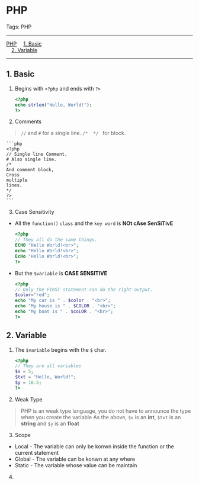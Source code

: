 # PHP

Tags: PHP

---

<!-- MDTOC maxdepth:6 firsth1:1 numbering:0 flatten:0 bullets:0 updateOnSave:1 -->

[PHP](#php)
&emsp;[1. Basic](#1-basic)  
&emsp;[2. Variable](#2-variable)

<!-- /MDTOC -->

---

## 1. Basic

1. Begins with `<?php` and ends with `?>`
    ```php
    <?php
    echo strlen("Hello, World!");
    ?>
    ```

2. Comments
> `//` and `#` for a single line.
`/*  */ ` for block.

    ```php
    <?php
    // Single line Comment.
    # Also single line.
    /*
    And comment block,
    Cross
    multiple
    lines.
    */
    ?>
    ```

3. Case Sensitivity
- All the `function()` `class` and the `key word` is **NOt cAse SenSiTivE**

    ```php
    <?php
    // They all do the same things.
    ECHO "Hello World!<br>";
    echo "Hello World!<br>";
    EcHo "Hello World!<br>";
    ?>
    ```

- But the `$variable` is **CASE SENSITIVE**

    ```php
    <?php
    // Only the FIRST statement can do the right output.
    $color="red";
    echo "My car is " . $color . "<br>";
    echo "My house is " . $COLOR . "<br>";
    echo "My boat is " . $coLOR . "<br>";
    ?>
    ```

## 2. Variable

1. The `$variable` begins with the `$` char.

    ```php
    <?php
    // They are all variables
    $x = 5;
    $txt = "Hello, World!";
    $y = 10.5;
    ?>
    ```
2. Weak Type
> PHP is an weak type language, you do not have to announce the type when you create the variable
As the above, `$x` is an **int**, `$txt` is an **string** and `$y` is an **float**

3. Scope
- Local
        - The variable can only be konwn inside the function or the current statement
- Global
        - The variable can be konwn at any where
- Static
        - The variable whose value can be maintain

4.
